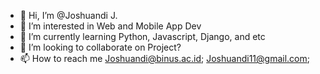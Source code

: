 - 👋 Hi, I’m @Joshuandi J.
- 👀 I’m interested in Web and Mobile App Dev
- 🌱 I’m currently learning Python, Javascript, Django, and etc
- 💞️ I’m looking to collaborate on Project?
- 📫 How to reach me Joshuandi@binus.ac.id; Joshuandi11@gmail.com;

<!---
Kohiisan-alt/Kohiisan-alt is a ✨ special ✨ repository because its `README.md` (this file) appears on your GitHub profile.
You can click the Preview link to take a look at your changes.
--->
